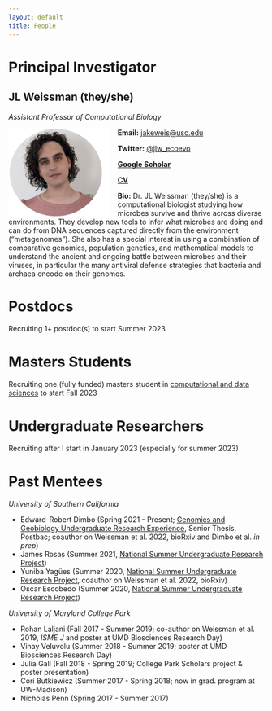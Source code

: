 ```yaml
---
layout: default
title: People
---
```



# Principal Investigator

## JL Weissman (they/she)

*Assistant Professor of Computational Biology*

<img align="left" src="/img/headshot1c.png" width="200px" style="padding-right: 15px">

**Email:** jakeweis@usc.edu

**Twitter:** [@jlw_ecoevo](https://twitter.com/jlw_ecoevo)

**[Google Scholar](https://scholar.google.com/citations?user=IaAUSiQAAAAJ&hl=en)**

**[CV](https://jlw-ecoevo.github.io/CV_JLW.pdf)**

**Bio:** Dr. JL Weissman (they/she) is a computational biologist studying how microbes survive and thrive across diverse environments. They develop new tools to infer what microbes are doing and can do from DNA sequences captured directly from the environment (“metagenomes”). She also has a special interest in using a combination of comparative genomics, population genetics, and mathematical models to understand the ancient and ongoing battle between microbes and their viruses, in particular the many antiviral defense strategies that bacteria and archaea encode on their genomes.

# Postdocs

Recruiting 1+ postdoc(s) to start Summer 2023

# Masters Students

Recruiting one (fully funded) masters student in [computational and data sciences](https://www.chapman.edu/scst/graduate/ms-computational-science.aspx)
to start Fall 2023

# Undergraduate Researchers

Recruiting after I start in January 2023 (especially for summer 2023)

# Past Mentees

*University of Southern California*

- Edward-Robert Dimbo (Spring 2021 - Present; [Genomics and Geobiology Undergraduate Research Experience](https://www.darkenergybiosphere.org/education-diversity/for-undergraduates/ggure/), Senior Thesis, Postbac; coauthor on Weissman et al. 2022, bioRxiv and Dimbo et al. *in prep*)
- James Rosas  (Summer 2021, [National Summer Undergraduate Research Project](https://nsurp.org/))
- Yuniba Yagües (Summer 2020, [National Summer Undergraduate Research Project](https://nsurp.org/), coauthor on Weissman et al. 2022, bioRxiv)
- Oscar Escobedo (Summer 2020, [National Summer Undergraduate Research Project](https://nsurp.org/))

*University of Maryland College Park*

- Rohan Laljani (Fall 2017 - Summer 2019; co-author on Weissman et al. 2019, *ISME J* and poster at UMD Biosciences Research Day)
- Vinay Veluvolu (Summer 2018 - Summer 2019; poster at UMD Biosciences Research Day)
- Julia Gall (Fall 2018 - Spring 2019; College Park Scholars project & poster presentation)
- Cori Butkiewicz (Summer 2017 - Spring 2018; now in grad. program at UW-Madison)
- Nicholas Penn (Spring 2017 - Summer 2017)
